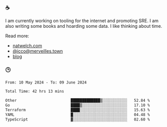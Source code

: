 ### ☕

I am currently working on tooling for the internet and promoting SRE. I am also writing some books and hoarding some data. I like thinking about time. 

Read more:

 - [natwelch.com](https://natwelch.com)
 - [@icco@merveilles.town](https://merveilles.town/@icco)
 - [blog](https://writing.natwelch.com)

### 🕒

<!--START_SECTION:waka-->

```txt
From: 10 May 2024 - To: 09 June 2024

Total Time: 42 hrs 13 mins

Other                        █████████████▒░░░░░░░░░░░   52.84 %
Go                           ████▒░░░░░░░░░░░░░░░░░░░░   17.10 %
Terraform                    ████░░░░░░░░░░░░░░░░░░░░░   15.63 %
YAML                         █░░░░░░░░░░░░░░░░░░░░░░░░   04.48 %
TypeScript                   ▓░░░░░░░░░░░░░░░░░░░░░░░░   02.60 %
```

<!--END_SECTION:waka-->
